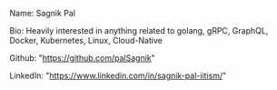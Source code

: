 Name: Sagnik Pal

Bio: Heavily interested in anything related to golang, gRPC, GraphQL, Docker, Kubernetes, Linux, Cloud-Native

Github: "https://github.com/palSagnik"

LinkedIn: "https://www.linkedin.com/in/sagnik-pal-iitism/"